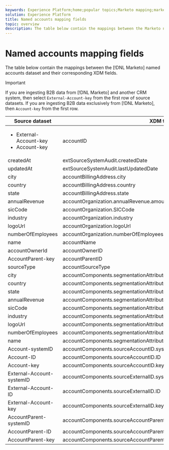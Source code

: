 ```yaml
---
keywords: Experience Platform;home;popular topics;Marketo mapping;marketo mapping;Named accounts mapping;named accounts mapping;named accounts
solution: Experience Platform
title: Named accounts mapping fields
topic: overview
description: The table below contain the mappings between the Marketo named accounts dataset and their corresponding XDM fields.
---
```


# Named accounts mapping fields

The table below contain the mappings between the [!DNL Marketo] named accounts dataset and their corresponding XDM fields.

>[!IMPORTANT]
>
>If you are ingesting B2B data from [!DNL Marketo] and another CRM system, then select `External-Account-key` from the first row of source datasets. If you are ingesting B2B data exclusively from [!DNL Marketo], then `Account-key` from the first row.

| Source dataset | XDM target field |
| -------------- | ---------------- |
| <ul><li>External-Account-key</li><li>Account-key</li></ul> | accountID |
| createdAt | extSourceSystemAudit.createdDate |
| updatedAt | extSourceSystemAudit.lastUpdatedDate |
| city | accountBillingAddress.city |
| country | accountBillingAddress.country |
| state | accountBillingAddress.state |
| annualRevenue | accountOrganization.annualRevenue.amount |
| sicCode | accountOrganization.SICCode |
| industry | accountOrganization.industry |
| logoUrl | accountOrganization.logoUrl |
| numberOfEmployees | accountOrganization.numberOfEmployees |
| name | accountName |
| accountOwnerId | accountOwnerID |
| AccountParent-key | accountParentID |
| sourceType | accountSourceType |
| city | accountComponents.segmentationAttributes.accountBillingAddress.city |
| country | accountComponents.segmentationAttributes.accountBillingAddress.country |
| state | accountComponents.segmentationAttributes.accountBillingAddress.state |
| annualRevenue | accountComponents.segmentationAttributes.accountOrganization.annualRevenue.amount |
| sicCode | accountComponents.segmentationAttributes.accountOrganization.SICCode |
| industry | accountComponents.segmentationAttributes.accountOrganization.industry |
| logoUrl | accountComponents.segmentationAttributes.accountOrganization.logoUrl |
| numberOfEmployees | accountComponents.segmentationAttributes.accountOrganization.numberOfEmployees |
| name | accountComponents.segmentationAttributes.accountName |
| Account-systemID | accountComponents.sourceAccountID.systemID |
| Account-ID | accountComponents.sourceAccountID.ID |
| Account-key | accountComponents.sourceAccountID.key |
| External-Account-systemID | accountComponents.sourceExternalID.systemID |
| External-Account-ID | accountComponents.sourceExternalID.ID |
| External-Account-key | accountComponents.sourceExternalID.key |
| AccountParent-systemID | accountComponents.sourceAccountParentID.systemID |
| AccountParent-ID | accountComponents.sourceAccountParentID.ID |
| AccountParent-key | accountComponents.sourceAccountParentID.key |